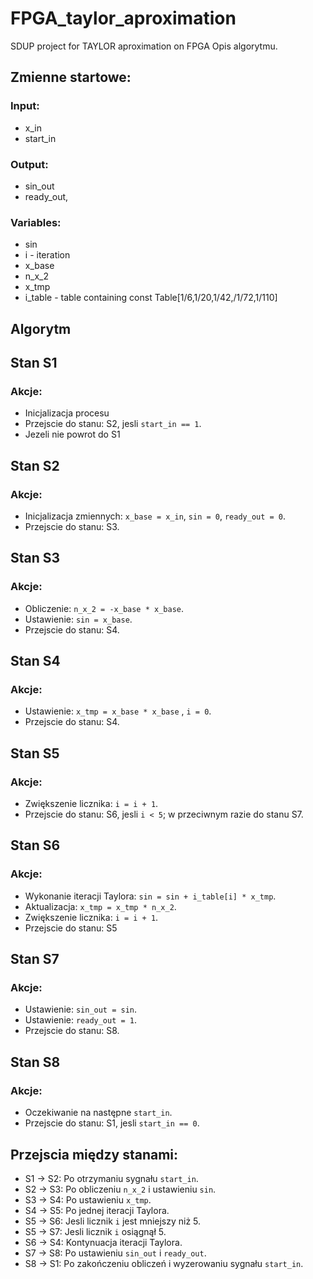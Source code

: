 # FPGA_taylor_aproximation
SDUP project for TAYLOR aproximation on FPGA
Opis algorytmu.

## Zmienne startowe: 

### Input:
* x_in
* start_in

### Output:
* sin_out
* ready_out,

### Variables:
* sin
* i - iteration
* x_base
* n_x_2
* x_tmp 
* i_table - table containing const
Table[1/6,1/20,1/42,/1/72,1/110]


## Algorytm 

## Stan S1
### Akcje:
- Inicjalizacja procesu
- Przejscie do stanu: S2, jesli `start_in == 1`.
- Jezeli nie powrot do S1

## Stan S2
### Akcje:
- Inicjalizacja zmiennych: `x_base = x_in`, `sin = 0`, `ready_out = 0`.
- Przejscie do stanu: S3.

## Stan S3
### Akcje:
- Obliczenie: `n_x_2 = -x_base * x_base`.
- Ustawienie: `sin = x_base`.
- Przejscie do stanu: S4.

## Stan S4
### Akcje:
- Ustawienie: `x_tmp = x_base * x_base` , `i = 0`.
- Przejscie do stanu: S4.

## Stan S5
### Akcje:
- Zwiększenie licznika: `i = i + 1`.
- Przejscie do stanu: S6, jesli `i < 5`; w przeciwnym razie do stanu S7.

## Stan S6
### Akcje:
- Wykonanie iteracji Taylora: `sin = sin + i_table[i] * x_tmp`.
- Aktualizacja: `x_tmp = x_tmp * n_x_2`.
- Zwiększenie licznika: `i = i + 1`.
- Przejscie do stanu: S5

## Stan S7
### Akcje:
- Ustawienie: `sin_out = sin`.
- Ustawienie: `ready_out = 1`.
- Przejscie do stanu: S8.

## Stan S8
### Akcje:
- Oczekiwanie na następne `start_in`.
- Przejscie do stanu: S1, jesli `start_in == 0`.

## Przejscia między stanami:
- S1 → S2: Po otrzymaniu sygnału `start_in`.
- S2 → S3: Po obliczeniu `n_x_2` i ustawieniu `sin`.
- S3 → S4: Po ustawieniu `x_tmp`.
- S4 → S5: Po jednej iteracji Taylora.
- S5 → S6: Jesli licznik `i` jest mniejszy niż 5.
- S5 → S7: Jesli licznik `i` osiągnął 5.
- S6 → S4: Kontynuacja iteracji Taylora.
- S7 → S8: Po ustawieniu `sin_out` i `ready_out`.
- S8 → S1: Po zakończeniu obliczeń i wyzerowaniu sygnału `start_in`.
